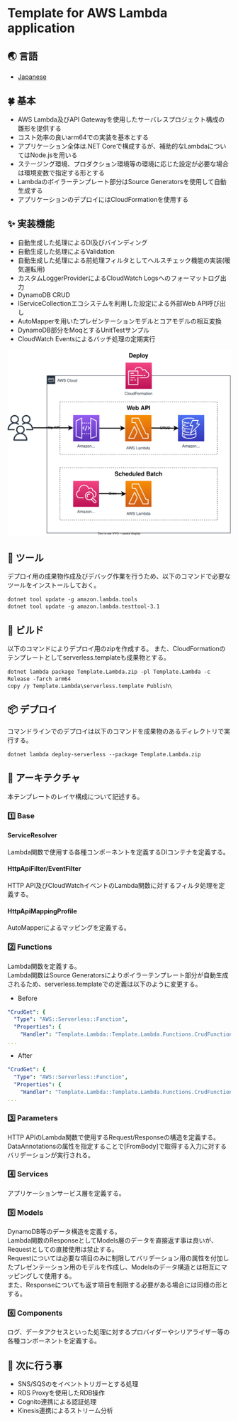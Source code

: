 # Template for AWS Lambda application

## 🌏 言語

- [Japanese](./README.ja.md)

## 🍀 基本

* AWS Lambda及びAPI Gatewayを使用したサーバレスプロジェクト構成の雛形を提供する
* コスト効率の良いarm64での実装を基本とする
* アプリケーション全体は.NET Coreで構成するが、補助的なLambdaについてはNode.jsを用いる
* ステージング環境、プロダクション環境等の環境に応じた設定が必要な場合は環境変数で指定する形とする
* Lambdaのボイラーテンプレート部分はSource Generatorsを使用して自動生成する
* アプリケーションのデプロイにはCloudFormationを使用する

## ✨ 実装機能

* 自動生成した処理によるDI及びバインディング
* 自動生成した処理によるValidation
* 自動生成した処理による前処理フィルタとしてヘルスチェック機能の実装(暖気運転用)
* カスタムLoggerProviderによるCloudWatch Logsへのフォーマットログ出力
* DynamoDB CRUD
* IServiceCollectionエコシステムを利用した設定による外部Web API呼び出し
* AutoMapperを用いたプレゼンテーションモデルとコアモデルの相互変換
* DynamoDB部分をMoqとするUnitTestサンプル
* CloudWatch Eventsによるバッチ処理の定期実行

![aws](./Document/Lambda.svg)

## 🔧 ツール

デプロイ用の成果物作成及びデバッグ作業を行うため、以下のコマンドで必要なツールをインストールしておく。

```
dotnet tool update -g amazon.lambda.tools
dotnet tool update -g amazon.lambda.testtool-3.1
```

## 🚀 ビルド

以下のコマンドによりデプロイ用のzipを作成する。
また、CloudFormationのテンプレートとしてserverless.templateも成果物とする。

```
dotnet lambda package Template.Lambda.zip -pl Template.Lambda -c Release -farch arm64
copy /y Template.Lambda\serverless.template Publish\
```

## 📦 デプロイ

コマンドラインでのデプロイは以下のコマンドを成果物のあるディレクトリで実行する。

```
dotnet lambda deploy-serverless --package Template.Lambda.zip
```

## 🔷 アーキテクチャ

本テンプレートのレイヤ構成について記述する。

### 1️⃣ Base

#### ServiceResolver

Lambda関数で使用する各種コンポーネントを定義するDIコンテナを定義する。

#### HttpApiFilter/EventFilter

HTTP API及びCloudWatchイベントのLambda関数に対するフィルタ処理を定義する。

#### HttpApiMappingProfile

AutoMapperによるマッピングを定義する。

### 2️⃣ Functions

Lambda関数を定義する。  
Lambda関数はSource Generatorsによりボイラーテンプレート部分が自動生成されるため、serverless.templateでの定義は以下のように変更する。

* Before

```yaml
"CrudGet": {
  "Type": "AWS::Serverless::Function",
  "Properties": {
    "Handler": "Template.Lambda::Template.Lambda.Functions.CrudFunction::Get",
...
```

* After

```yaml
"CrudGet": {
  "Type": "AWS::Serverless::Function",
  "Properties": {
    "Handler": "Template.Lambda::Template.Lambda.Functions.CrudFunction_Get::Handle",
...
```

### 3️⃣ Parameters

HTTP APIのLambda関数で使用するRequest/Responseの構造を定義する。  
DataAnnotationsの属性を指定することで[FromBody]で取得する入力に対するバリデーションが実行される。

### 4️⃣ Services

アプリケーションサービス層を定義する。

### 5️⃣ Models

DynamoDB等のデータ構造を定義する。  
Lambda関数のResponseとしてModels層のデータを直接返す事は良いが、Requestとしての直接使用は禁止する。  
Requestについては必要な項目のみに制限してバリデーション用の属性を付加したプレゼンテーション用のモデルを作成し、Modelsのデータ構造とは相互にマッピングして使用する。  
また、Responseについても返す項目を制限する必要がある場合には同様の形とする。

### 6️⃣ Components

ログ、データアクセスといった処理に対するプロバイダーやシリアライザー等の各種コンポーネントを定義する。

## 🚧 次に行う事

* SNS/SQSのをイベントトリガーとする処理
* RDS Proxyを使用したRDB操作
* Cognito連携による認証処理
* Kinesis連携によるストリーム分析
